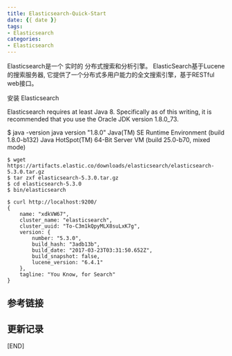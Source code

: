 ```yaml
---
title: Elasticsearch-Quick-Start
date: {{ date }}
tags:
- Elasticsearch
categories:
- Elasticsearch
---
```


Elasticsearch是一个 实时的 分布式搜索和分析引擎。
ElasticSearch基于Lucene的搜索服务器, 它提供了一个分布式多用户能力的全文搜索引擎，基于RESTful web接口。

<!-- more -->

安装 Elasticsearch

Elasticsearch requires at least Java 8. 
Specifically as of this writing, it is recommended that you use the Oracle JDK version 1.8.0_73. 

$ java -version
java version "1.8.0"
Java(TM) SE Runtime Environment (build 1.8.0-b132)
Java HotSpot(TM) 64-Bit Server VM (build 25.0-b70, mixed mode)


```
$ wget https://artifacts.elastic.co/downloads/elasticsearch/elasticsearch-5.3.0.tar.gz
$ tar zxf elasticsearch-5.3.0.tar.gz 
$ cd elasticsearch-5.3.0 
$ bin/elasticsearch

$ curl http://localhost:9200/
{
    name: "xdkVW67",
    cluster_name: "elasticsearch",
    cluster_uuid: "To-C3m1kQpyMLX8suLxK7g",
    version: {
        number: "5.3.0",
        build_hash: "3adb13b",
        build_date: "2017-03-23T03:31:50.652Z",
        build_snapshot: false,
        lucene_version: "6.4.1"
    },
    tagline: "You Know, for Search"
}
```


## 参考链接   
 


## 更新记录

 
[END]
